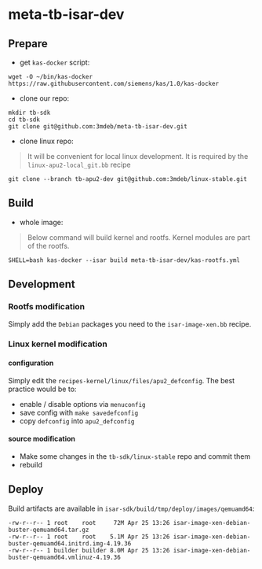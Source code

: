 # meta-tb-isar-dev

## Prepare

* get `kas-docker` script:

```
wget -O ~/bin/kas-docker https://raw.githubusercontent.com/siemens/kas/1.0/kas-docker
```

* clone our repo:

```
mkdir tb-sdk
cd tb-sdk
git clone git@github.com:3mdeb/meta-tb-isar-dev.git
```

* clone linux repo:

> It will be convenient for local linux development. It is required by the
> `linux-apu2-local_git.bb` recipe

```
git clone --branch tb-apu2-dev git@github.com:3mdeb/linux-stable.git
```

## Build

* whole image:

> Below command will build kernel and rootfs. Kernel modules are part of the
> rootfs.

```
SHELL=bash kas-docker --isar build meta-tb-isar-dev/kas-rootfs.yml
```

## Development

### Rootfs modification

Simply add the `Debian` packages you need to the `isar-image-xen.bb` recipe.

### Linux kernel modification

#### configuration

Simply edit the `recipes-kernel/linux/files/apu2_defconfig`. The best practice
would be to:
* enable / disable options via `menuconfig`
* save config with `make savedefconfig`
* copy `defconfig` into `apu2_defconfig`

#### source modification

* Make some changes in the `tb-sdk/linux-stable` repo and commit them
* rebuild

## Deploy

Build artifacts are available in `isar-sdk/build/tmp/deploy/images/qemuamd64`:

```
-rw-r--r-- 1 root    root     72M Apr 25 13:26 isar-image-xen-debian-buster-qemuamd64.tar.gz
-rw-r--r-- 1 root    root    5.1M Apr 25 13:26 isar-image-xen-debian-buster-qemuamd64.initrd.img-4.19.36
-rw-r--r-- 1 builder builder 8.0M Apr 25 13:26 isar-image-xen-debian-buster-qemuamd64.vmlinuz-4.19.36
```
